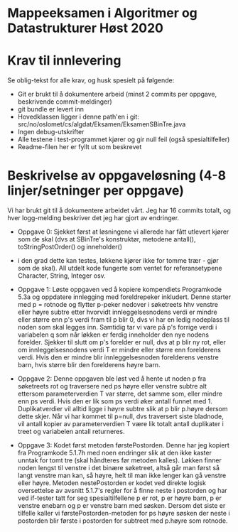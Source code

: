 # Mappeeksamen i Algoritmer og Datastrukturer Høst 2020

# Krav til innlevering

Se oblig-tekst for alle krav, og husk spesielt på følgende:

* Git er brukt til å dokumentere arbeid (minst 2 commits per oppgave, beskrivende commit-meldinger)	
* git bundle er levert inn
* Hovedklassen ligger i denne path'en i git: src/no/oslomet/cs/algdat/Eksamen/EksamenSBinTre.java
* Ingen debug-utskrifter
* Alle testene i test-programmet kjører og gir null feil (også spesialtilfeller)
* Readme-filen her er fyllt ut som beskrevet


# Beskrivelse av oppgaveløsning (4-8 linjer/setninger per oppgave)

Vi har brukt git til å dokumentere arbeidet vårt. Jeg har 16 commits totalt, og hver logg-melding beskriver det jeg har gjort av endringer.

* Oppgave 0: Sjekket først at løsningene vi allerede har fått utlevert kjører som de skal (dvs at SBinTre's konstruktør, metodene antall(), toStringPostOrder() og inneholder() 
- i den grad dette kan testes, løkkene kjører ikke for tomme trær - gjør som de skal). All utdelt kode fungerte som ventet for referansetypene Character, String, Integer osv.

* Oppgave 1: Løste oppgaven ved å kopiere kompendiets Programkode 5.3a og oppdatere innlegging med foreldrepeker inkludert. Denne starter med p = rotnode og flytter p-peker nedover i søketreets 
hhv venstre eller høyre subtre etter hvorvidt innleggelsesnodens verdi er mindre eller større enn p's verdi fram til p blir 0, dvs vi har en ledig nodeplass til noden som skal legges inn.
Samtidig tar vi vare på p's forrige verdi i variabelen q som når løkken er ferdig inneholder den nye nodens forelder. Sjekker til slutt om p's forelder er null, dvs at p blir ny rot, 
eller om innleggelsesnodens verdi T er mindre eller større enn forelderens verdi. Hvis den er mindre blir innleggelsesnoden forelderens venstre barn, hvis større blir den forelderens høyre barn.

* Oppgave 2: Denne oppgaven ble løst ved å hente ut noden p fra søketreets rot og traversere ned ps høyre eller venstre subtre alt ettersom parameterverdien T var større, det samme som, eller mindre
enn ps verdi. Hvis den er lik som ps verdi øker antall funnet med 1. Duplikatverdier vil alltid ligge i høyre subtre slik at p blir p.høyre dersom dette skjer. Når vi har kommet til p=null, dvs traversert
siste bladnode, vil antall kopier av parameterverdien T være lik totalt antall duplikater i treet og variabelen antall returneres. 

* Oppgave 3: Kodet først metoden førstePostorden. Denne har jeg kopiert fra Programkode 5.1.7h med noen endringer slik at den ikke kaster unntak for tomt tre (skal håndteres før
metoden kalles). Løkken finner noden lengst til venstre i det binære søketreet, altså går man først så langt venstre man kan, så høyre, helt til man ikke lenger kan gå venstre eller høyre.
Metoden nestePostorden er kodet ved direkte logisk oversettelse av avsnitt 5.1.7's regler for å finne neste i postorden og har ved if-tester tatt for seg spesialtilfellene p er rot,
p er høyre barn, p er venstre enebarn og p er venstre barn med søsken. Dersom det siste er tilfelle kaller vi førstePostorden-metoden for ps høyre søsken der neste i postorden blir første i postorden
for subtreet med p.høyre som rotnode.